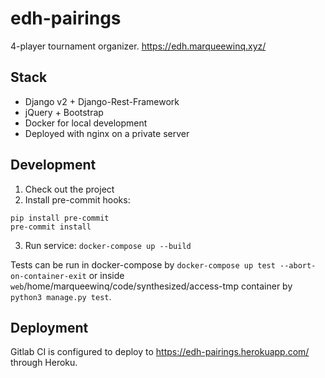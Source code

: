 # edh-pairings

4-player tournament organizer. https://edh.marqueewinq.xyz/

## Stack

 - Django v2 + Django-Rest-Framework
 - jQuery + Bootstrap
 - Docker for local development
 - Deployed with nginx on a private server

## Development

 1. Check out the project
 2. Install pre-commit hooks:

```
pip install pre-commit
pre-commit install
```

 3. Run service: `docker-compose up --build`

Tests can be run in docker-compose by `docker-compose up test --abort-on-container-exit`
 or inside `web`/home/marqueewinq/code/synthesized/access-tmp container by `python3 manage.py test`.

## Deployment

Gitlab CI is configured to deploy to https://edh-pairings.herokuapp.com/ through Heroku.
